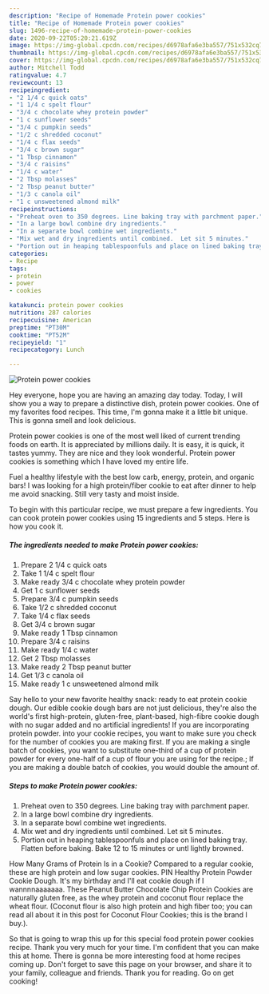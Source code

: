 ```yaml
---
description: "Recipe of Homemade Protein power cookies"
title: "Recipe of Homemade Protein power cookies"
slug: 1496-recipe-of-homemade-protein-power-cookies
date: 2020-09-22T05:20:21.619Z
image: https://img-global.cpcdn.com/recipes/d6978afa6e3ba557/751x532cq70/protein-power-cookies-recipe-main-photo.jpg
thumbnail: https://img-global.cpcdn.com/recipes/d6978afa6e3ba557/751x532cq70/protein-power-cookies-recipe-main-photo.jpg
cover: https://img-global.cpcdn.com/recipes/d6978afa6e3ba557/751x532cq70/protein-power-cookies-recipe-main-photo.jpg
author: Mitchell Todd
ratingvalue: 4.7
reviewcount: 13
recipeingredient:
- "2 1/4 c quick oats"
- "1 1/4 c spelt flour"
- "3/4 c chocolate whey protein powder"
- "1 c sunflower seeds"
- "3/4 c pumpkin seeds"
- "1/2 c shredded coconut"
- "1/4 c flax seeds"
- "3/4 c brown sugar"
- "1 Tbsp cinnamon"
- "3/4 c raisins"
- "1/4 c water"
- "2 Tbsp molasses"
- "2 Tbsp peanut butter"
- "1/3 c canola oil"
- "1 c unsweetened almond milk"
recipeinstructions:
- "Preheat oven to 350 degrees. Line baking tray with parchment paper."
- "In a large bowl combine dry ingredients."
- "In a separate bowl combine wet ingredients."
- "Mix wet and dry ingredients until combined.  Let sit 5 minutes."
- "Portion out in heaping tablespoonfuls and place on lined baking tray.  Flatten before baking.  Bake 12 to 15 minutes or untl lightly browned."
categories:
- Recipe
tags:
- protein
- power
- cookies

katakunci: protein power cookies 
nutrition: 287 calories
recipecuisine: American
preptime: "PT30M"
cooktime: "PT52M"
recipeyield: "1"
recipecategory: Lunch

---
```



![Protein power cookies](https://img-global.cpcdn.com/recipes/d6978afa6e3ba557/751x532cq70/protein-power-cookies-recipe-main-photo.jpg)

Hey everyone, hope you are having an amazing day today. Today, I will show you a way to prepare a distinctive dish, protein power cookies. One of my favorites food recipes. This time, I'm gonna make it a little bit unique. This is gonna smell and look delicious.

Protein power cookies is one of the most well liked of current trending foods on earth. It is appreciated by millions daily. It is easy, it is quick, it tastes yummy. They are nice and they look wonderful. Protein power cookies is something which I have loved my entire life.

Fuel a healthy lifestyle with the best low carb, energy, protein, and organic bars! I was looking for a high protein/fiber cookie to eat after dinner to help me avoid snacking. Still very tasty and moist inside.


To begin with this particular recipe, we must prepare a few ingredients. You can cook protein power cookies using 15 ingredients and 5 steps. Here is how you cook it.

<!--inarticleads1-->

##### The ingredients needed to make Protein power cookies:

1. Prepare 2 1/4 c quick oats
1. Take 1 1/4 c spelt flour
1. Make ready 3/4 c chocolate whey protein powder
1. Get 1 c sunflower seeds
1. Prepare 3/4 c pumpkin seeds
1. Take 1/2 c shredded coconut
1. Take 1/4 c flax seeds
1. Get 3/4 c brown sugar
1. Make ready 1 Tbsp cinnamon
1. Prepare 3/4 c raisins
1. Make ready 1/4 c water
1. Get 2 Tbsp molasses
1. Make ready 2 Tbsp peanut butter
1. Get 1/3 c canola oil
1. Make ready 1 c unsweetened almond milk


Say hello to your new favorite healthy snack: ready to eat protein cookie dough. Our edible cookie dough bars are not just delicious, they&#39;re also the world&#39;s first high-protein, gluten-free, plant-based, high-fibre cookie dough with no sugar added and no artificial ingredients! If you are incorporating protein powder. into your cookie recipes, you want to make sure you check for the number of cookies you are making first. If you are making a single batch of cookies, you want to substitute one-third of a cup of protein powder for every one-half of a cup of flour you are using for the recipe.; If you are making a double batch of cookies, you would double the amount of. 

<!--inarticleads2-->

##### Steps to make Protein power cookies:

1. Preheat oven to 350 degrees. Line baking tray with parchment paper.
1. In a large bowl combine dry ingredients.
1. In a separate bowl combine wet ingredients.
1. Mix wet and dry ingredients until combined.  Let sit 5 minutes.
1. Portion out in heaping tablespoonfuls and place on lined baking tray.  Flatten before baking.  Bake 12 to 15 minutes or untl lightly browned.


How Many Grams of Protein Is in a Cookie? Compared to a regular cookie, these are high protein and low sugar cookies. PIN Healthy Protein Powder Cookie Dough. It&#39;s my birthday and I&#39;ll eat cookie dough if I wannnnaaaaaaa. These Peanut Butter Chocolate Chip Protein Cookies are naturally gluten free, as the whey protein and coconut flour replace the wheat flour. (Coconut flour is also high protein and high fiber too; you can read all about it in this post for Coconut Flour Cookies; this is the brand I buy.). 

So that is going to wrap this up for this special food protein power cookies recipe. Thank you very much for your time. I'm confident that you can make this at home. There is gonna be more interesting food at home recipes coming up. Don't forget to save this page on your browser, and share it to your family, colleague and friends. Thank you for reading. Go on get cooking!
